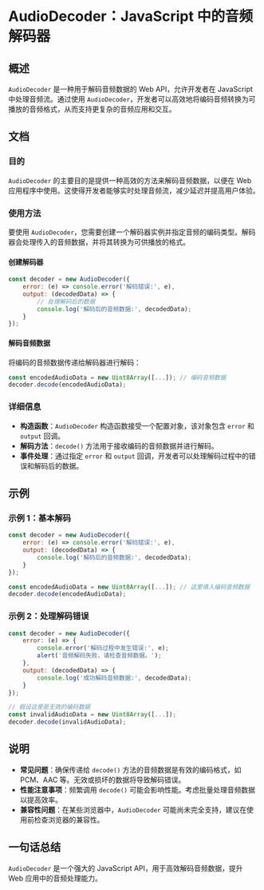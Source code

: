 <!--
Meta Description: # AudioDecoder：JavaScript 中的音频解码器 ## 概述 `AudioDecoder` 是一种用于解码音频数据的 Web API，允许开发者在 JavaScript 中处理音频流。通过使用 `AudioDecoder`，开发者可以高效地将编码音频转换为可播放的音频格式，从而支持...
Meta Keywords: audiodecoder, error, javascript, const, decoder
-->

# AudioDecoder：JavaScript 中的音频解码器

## 概述
`AudioDecoder` 是一种用于解码音频数据的 Web API，允许开发者在 JavaScript 中处理音频流。通过使用 `AudioDecoder`，开发者可以高效地将编码音频转换为可播放的音频格式，从而支持更复杂的音频应用和交互。

## 文档
### 目的
`AudioDecoder` 的主要目的是提供一种高效的方法来解码音频数据，以便在 Web 应用程序中使用。这使得开发者能够实时处理音频流，减少延迟并提高用户体验。

### 使用方法
要使用 `AudioDecoder`，您需要创建一个解码器实例并指定音频的编码类型。解码器会处理传入的音频数据，并将其转换为可供播放的格式。

#### 创建解码器
```javascript
const decoder = new AudioDecoder({
    error: (e) => console.error('解码错误:', e),
    output: (decodedData) => {
        // 处理解码后的数据
        console.log('解码后的音频数据:', decodedData);
    }
});
```

#### 解码音频数据
将编码的音频数据传递给解码器进行解码：
```javascript
const encodedAudioData = new Uint8Array([...]); // 编码音频数据
decoder.decode(encodedAudioData);
```

### 详细信息
- **构造函数**：`AudioDecoder` 构造函数接受一个配置对象，该对象包含 `error` 和 `output` 回调。
- **解码方法**：`decode()` 方法用于接收编码的音频数据并进行解码。
- **事件处理**：通过指定 `error` 和 `output` 回调，开发者可以处理解码过程中的错误和解码后的数据。

## 示例
### 示例 1：基本解码
```javascript
const decoder = new AudioDecoder({
    error: (e) => console.error('解码错误:', e),
    output: (decodedData) => {
        console.log('解码后的音频数据:', decodedData);
    }
});

const encodedAudioData = new Uint8Array([...]); // 这里填入编码音频数据
decoder.decode(encodedAudioData);
```

### 示例 2：处理解码错误
```javascript
const decoder = new AudioDecoder({
    error: (e) => {
        console.error('解码过程中发生错误:', e);
        alert('音频解码失败，请检查音频数据。');
    },
    output: (decodedData) => {
        console.log('成功解码音频数据:', decodedData);
    }
});

// 假设这里是无效的编码数据
const invalidAudioData = new Uint8Array([...]);
decoder.decode(invalidAudioData);
```

## 说明
- **常见问题**：确保传递给 `decode()` 方法的音频数据是有效的编码格式，如 PCM、AAC 等。无效或损坏的数据将导致解码错误。
- **性能注意事项**：频繁调用 `decode()` 可能会影响性能。考虑批量处理音频数据以提高效率。
- **兼容性问题**：在某些浏览器中，`AudioDecoder` 可能尚未完全支持，建议在使用前检查浏览器的兼容性。

## 一句话总结
`AudioDecoder` 是一个强大的 JavaScript API，用于高效解码音频数据，提升 Web 应用中的音频处理能力。